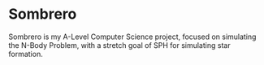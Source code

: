 # Sombrero
Sombrero is my A-Level Computer Science project, focused on simulating the N-Body Problem, with a stretch goal of SPH for simulating star formation.


